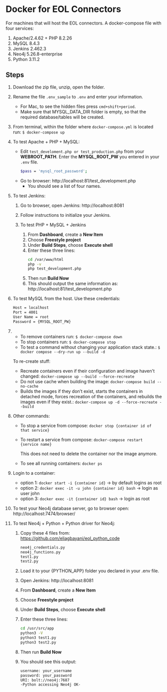 # Docker for EOL Connectors

For machines that will host the EOL connectors.
A docker-compose file with four services:

1. Apache/2.4.62 + PHP 8.2.26
2. MySQL 8.4.3
3. Jenkins 2.462.3
4. Neo4j 5.26.8-enterprise
5. Python 3.11.2

## Steps

1. Download the zip file, unzip, open the folder.
2. Rename the file `.env_sample` to `.env` and enter your information.
   - For Mac, to see the hidden files press `cmd+shift+period`.
   - Make sure that MYSQL_DATA_DIR folder is empty, so that the required database/tables will be created.
3. From terminal, within the folder where `docker-compose.yml` is located run: `$ docker-compose up`
4. To test Apache + PHP + MySQL:
   - Edit `test_develoment.php or test_production.php` from your **WEBROOT_PATH**. Enter the **MYSQL_ROOT_PW** you entered in your `.env` file.
     ```sh
     $pass = 'mysql_root_password';
     ```
   - Go to browser: http://localhost:81/test_development.php
     - You should see a list of four names.
5. To test Jenkins:

   1. Go to browser, open Jenkins: http://localhost:8081
   2. Follow instructions to initialize your Jenkins.
   3. To test PHP + MySQL + Jenkins

      1. From **Dashboard**, create a **New Item**
      2. Choose **Freestyle project**
      3. Under **Build Steps**, choose **Execute shell**
      4. Enter these three lines:
         ```sh
         cd /var/www/html
         php -v
         php test_development.php
         ```
      5. Then run **Build Now**
      6. This should output the same information as: http://localhost:81/test_development.php

6. To test MySQL from the host. Use these credentials:
   ```sh
   Host = localhost
   Port = 4001
   User Name = root
   Password = {MYSQL_ROOT_PW}
   ```
7. - To remove containers run: `$ docker-compose down`
   - To stop containers run: `$ docker-compose stop`
   - To test a command without changing your application stack state.: `$ docker compose --dry-run up --build -d`

   To re-create stuff:

   - Recreate containers even if their configuration and image haven't changed: `docker-compose up --build --force-recreate`
   - Do not use cache when building the image: `docker-compose build --no-cache`
   - Builds the images if they don’t exist, starts the containers in detached mode, forces recreation of the containers, and rebuilds the images even if they exist.: `docker-compose up -d --force-recreate --build`

8. Other commands:

   - To stop a service from compose: `docker stop {container id of that service}`
   - To restart a service from compose: `docker-compose restart {service name}`

     This does not need to delete the container nor the image anymore.

   - To see all running containers: `docker ps`

9. Login to a container:

   - option 1: `docker start -i {container id}`
     -> by default logins as root
   - option 2: `docker exec -it -u john {container id} bash`
     -> login as user john
   - option 3: `docker exec -it {container id} bash`
     -> login as root

10. To test your Neo4j database server, go to browser open: http://localhost:7474/browser/

11. To test Neo4j + Python + Python driver for Neo4j:

    1. Copy these 4 files from: https://github.com/eliagbayani/eol_python_code
       ```sh
       neo4j_credentials.py
       neo4j_functions.py
       test1.py
       test2.py
       ```
    2. Load it to your {PYTHON_APP} folder you declared in your .env file.
    3. Open Jenkins: http://localhost:8081
    4. From **Dashboard**, create a **New Item**
    5. Choose **Freestyle project**
    6. Under **Build Steps**, choose **Execute shell**
    7. Enter these three lines:
       ```sh
       cd /usr/src/app
       python3 -V
       python3 test1.py
       python3 test2.py
       ```
    8. Then run **Build Now**
    9. You should see this output:

       ```sh
       username: your_username
       password: your_password
       URI: bolt://neo4j:7687
       -Python accessing Neo4j OK-
       ```
